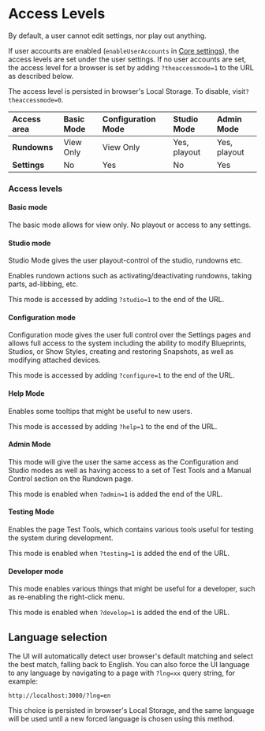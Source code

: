 # Access Levels

By default, a user cannot edit settings, nor play out anything.

If user accounts are enabled \(`enableUserAccounts` in [Core settings](sofie-core-settings#settings-file)\), the access levels are set under the user settings. If no user accounts are set, the access level for a browser is set by adding `?theaccessmode=1` to the URL as described below.

The access level is persisted in browser's Local Storage. To disable, visit`?theaccessmode=0`.

| Access area | Basic Mode | Configuration Mode | Studio Mode | Admin Mode |
| :--- | :--- | :--- | :--- | :--- |
| **Rundowns** | View Only | View Only | Yes, playout | Yes, playout |
| **Settings** | No | Yes | No | Yes |

### Access levels

#### Basic mode

The basic mode allows for view only. No playout or access to any settings.

#### Studio mode

Studio Mode gives the user playout-control of the studio, rundowns etc.

Enables rundown actions such as activating/deactivating rundowns, taking parts, ad-libbing, etc.

This mode is accessed by adding  `?studio=1` to the end of the URL.

#### Configuration mode

Configuration mode gives the user full control over the Settings pages and allows full access to the system including the ability to modify Blueprints, Studios, or Show Styles, creating and restoring Snapshots, as well as modifying attached devices.

This mode is accessed by adding  `?configure=1` to the end of the URL.

#### Help Mode

Enables some tooltips that might be useful to new users.

This mode is accessed by adding  `?help=1` to the end of the URL.

#### Admin Mode

This mode will give the user the same access as the Configuration and Studio modes as well as having access to a set of Test Tools and a Manual Control section on the Rundown page.

This mode is enabled when `?admin=1` is added the end of the URL.

#### Testing Mode

Enables the page Test Tools, which contains various tools useful for testing the system during development.

This mode is enabled when `?testing=1` is added the end of the URL.

#### Developer mode

This mode enables various things that might be useful for a developer, such as re-enabling the right-click menu.

This mode is enabled when `?develop=1` is added the end of the URL.

## Language selection

The UI will automatically detect user browser's default matching and select the best match, falling back to English. You can also force the UI language to any language by navigating to a page with `?lng=xx` query string, for example:

`http://localhost:3000/?lng=en`

This choice is persisted in browser's Local Storage, and the same language will be used until a new forced language is chosen using this method.

